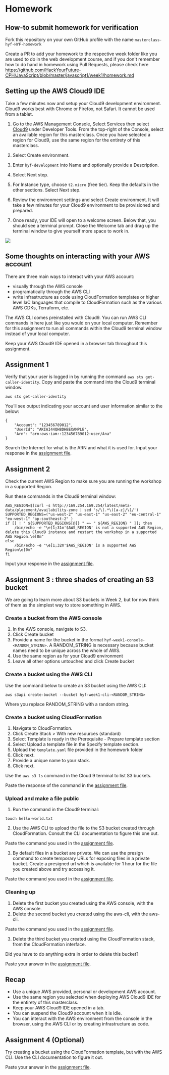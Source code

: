 # Homework

## How-to submit homework for verification

Fork this repository on your own GitHub profile with the name ``masterclass-hyf-HYF-homework``

Create a PR to add your homework to the respective week folder like you are used to do in the web development course, and if you don't remember how to do hand in homework using Pull Requests, please check here https://github.com/HackYourFuture-CPH/JavaScript/blob/master/javascript1/week1/homework.md

## Setting up the AWS Cloud9 IDE

Take a few minutes now and setup your Cloud9 development environment. Cloud9 works best with Chrome or Firefox, not Safari. It cannot be used from a tablet.

1. Go to the AWS Management Console, Select Services then select [Cloud9](https://us-east-1.console.aws.amazon.com/cloud9/home) under Developer Tools. From the top-right of the Console, select an available region for this masterclass. Once you have selected a region for Cloud9, use the same region for the entirety of this masterclass.

2. Select Create environment.

3. Enter `hyf-development` into Name and optionally provide a Description.

4. Select Next step.

5. For Instance type, choose `t2.micro` (free tier). Keep the defaults in the other sections. Select Next step.

6. Review the environment settings and select Create environment. It will take a few minutes for your Cloud9 environment to be provisioned and prepared.

7. Once ready, your IDE will open to a welcome screen. Below that, you should see a terminal prompt. Close the Welcome tab and drag up the terminal window to give yourself more space to work in.

![](images/0-setup-cloud9.png)

## Some thoughts on interacting with your AWS account

There are three main ways to interact with your AWS account:
- visually through the AWS console
- programatically through the AWS CLI
- write infrastructure as code using CloudFormation templates or higher level IaC languages that compile to CloudFormation such as the various AWS CDKs, Terraform, etc. 

The AWS CLI comes preinstalled with Cloud9. You can run AWS CLI commands in here just like you would on your local computer. Remember for this assignment to run all commands within the Cloud9 terminal window instead of your local computer.

Keep your AWS Cloud9 IDE opened in a browser tab throughout this assignment.

## Assignment 1

Verify that your user is logged in by running the command `aws sts get-caller-identity`. Copy and paste the command into the Cloud9 terminal window.

```
aws sts get-caller-identity
```

You’ll see output indicating your account and user information similar to the below:
```
{
    "Account": "123456789012",
    "UserId": "AKIAI44QH8DHBEXAMPLE",
    "Arn": "arn:aws:iam::123456789012:user/Ana"
}
```

Search the Internet for what is the ARN and what it is used for. Input your response in the [assignment file](homework/assignments.md). 


## Assignment 2

Check the current AWS Region to make sure you are running the workshop in a supported Region.

Run these commands in the Cloud9 terminal window:

```
AWS_REGION=$(curl -s http://169.254.169.254/latest/meta-data/placement/availability-zone | sed 's/\(.*\)[a-z]/\1/')
SUPPORTED_REGIONS=("us-west-2" "us-east-1" "us-east-2" "eu-central-1" "eu-west-1" "ap-southeast-2" )
if [[ ! " ${SUPPORTED_REGIONS[@]} " =~ " ${AWS_REGION} " ]]; then
    /bin/echo -e "\e[1;31m'$AWS_REGION' is not a supported AWS Region, delete this Cloud9 instance and restart the workshop in a supported AWS Region.\e[0m"
else
    /bin/echo -e "\e[1;32m'$AWS_REGION' is a supported AWS Region\e[0m"
fi
```

 Input your response in the [assignment file](homework/assignments.md). 

## Assignment 3 : three shades of creating an S3 bucket

We are going to learn more about S3 buckets in Week 2, but for now think of them as the simplest way to store something in AWS. 

### Create a bucket from the AWS console

1. In the AWS console, navigate to S3. 
2. Click Create bucket
3. Provide a name for the bucket in the format `hyf-week1-console-<RANDOM_STRING>`. A RANDOM_STRING is necessary because bucket names need to be unique across the whole of AWS.
4. Use the same region as for your Cloud9 environment
5. Leave all other options untouched and click Create bucket

### Create a bucket using the AWS CLI

Use the command below to create an S3 bucket using the AWS CLI:

```
aws s3api create-bucket --bucket hyf-week1-cli-<RANDOM_STRING>
```

Where you replace RANDOM_STRING with a random string. 

### Create a bucket using CloudFormation

1. Navigate to CloudFormation. 
2. Click Create Stack > With new resources (standard)
3. Select Template is ready in the Prerequisite - Prepare template section
4. Select Upload a template file in the Specify template section.
5. Upload the `template.yaml` file provided in the homework folder
6. Click next.
7. Provide a unique name to your stack.
8. Click next. 

Use the `aws s3 ls` command in the Cloud 9 terminal to list S3 buckets. 

Paste the response of the command in the [assignment file](homework/assignments.md).

### Upload and make a file public

1. Run the command in the Cloud9 terminal:

```
touch hello-world.txt
```

2. Use the AWS CLI to upload the file to the S3 bucket created through CloudFormation. Consult the CLI documentation to figure this one out.

Paste the command you used in the [assignment file](homework/assignments.md).

3. By default files in a bucket are private. We can use the presign command to create temporary URLs for exposing files in a private bucket. Create a presigned url which is available for 1 hour for the file you created above and try accessing it. 

Paste the command you used in the [assignment file](homework/assignments.md).

### Cleaning up
1. Delete the first bucket you created using the AWS console, with the AWS console.
2. Delete the second bucket you created using the aws-cli, with the aws-cli. 

Paste the command you used in the [assignment file](homework/assignments.md).

3. Delete the third bucket you created using the CloudFormation stack, from the CloudFormation interface. 

Did you have to do anything extra in order to delete this bucket?

Paste your answer in the [assignment file](homework/assignments.md).

## Recap
- Use a unique AWS provided, personal or development AWS account.
- Use the same region you selected when deploying AWS Cloud9 IDE for the entirety of this masterclass.
- Keep your AWS Cloud9 IDE opened in a tab.
- You can suspend the Cloud9 account when it is idle.
- You can interact with the AWS environment from the console in the browser, using the AWS CLI or by creating infrastructure as code.

## Assignment 4 (Optional)

Try creating a bucket using the CloudFormation template, but with the AWS CLI. Use the CLI documentation to figure it out.

Paste your answer in the [assignment file](homework/assignments.md).
